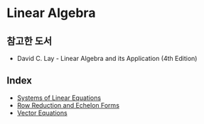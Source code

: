 # Linear Algebra

## 참고한 도서

- David C. Lay - Linear Algebra and its Application (4th Edition)


## Index

- [Systems of Linear Equations](https://github.com/kwan3854/Dev-log/tree/master/Study/Linear_Algebra/LA1-Systems_of_Linear_Equations.md)
- [Row Reduction and Echelon Forms](https://github.com/kwan3854/Dev-log/tree/master/Study/Linear_Algebra/LA2-Row_Reduction_and_Echelon_Forms.md)
- [Vector Equations](https://github.com/kwan3854/Dev-log/tree/master/Study/Linear_Algebra/LA3-LA3-Vector_Equations.md)